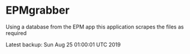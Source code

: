 # EPMgrabber
Using a database from the EPM app this application scrapes the files as required


Latest backup: Sun Aug 25 01:00:01 UTC 2019
